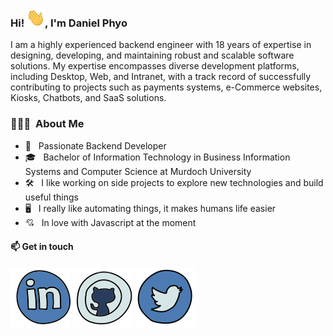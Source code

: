 ### Hi! ![img](assets/hi.gif?raw=true "Hi"), I'm Daniel Phyo

I am a highly experienced backend engineer with 18 years of expertise in designing, developing, and maintaining robust and scalable software solutions. My expertise encompasses diverse development platforms, including Desktop, Web, and Intranet, with a track record of successfully contributing to projects such as payments systems, e-Commerce websites, Kiosks, Chatbots, and SaaS solutions.

### 👨🏻‍💻 &nbsp;About Me
* 🤔 &nbsp; Passionate Backend Developer
* 🎓 &nbsp; Bachelor of Information Technology in Business Information Systems and Computer Science at Murdoch University
* 🛠 &nbsp; I like working on side projects to explore new technologies and build useful things
* 🖥 &nbsp; I really like automating things, it makes humans life easier
* 💘 &nbsp; In love with Javascript at the moment

#### 📫 Get in touch
[![LinkedIn](assets/linkedin.svg?raw=true "LinkedIn")](https://www.linkedin.com/in/phyo-zin-wai-84589642/) [![GitHub](assets/github.svg?raw=true)](https://github.com/pzinwai) [![Twitter](assets/twitter.svg?raw=true)](https://twitter.com/pzinwai)
  

